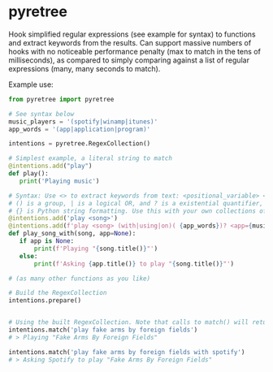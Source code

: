 # pyretree
 Hook simplified regular expressions (see example for syntax) to functions and extract keywords from the results. Can support massive numbers of hooks with no noticeable performance penalty (max to match in the tens of milliseconds), as compared to simply comparing against a list of regular expressions (many, many seconds to match).
 
Example use:
 ```python
from pyretree import pyretree

# See syntax below
music_players = '(spotify|winamp|itunes)'
app_words = '(app|application|program)'

intentions = pyretree.RegexCollection()

# Simplest example, a literal string to match
@intentions.add("play")
def play():
    print('Playing music')

# Syntax: Use <> to extract keywords from text: <positional_variable> <variable_must_match="">
# () is a group, | is a logical OR, and ? is a existential quantifier, just like in normal regular expressions.
# {} is Python string formatting. Use this with your own collections of commonly used words to cut down on repetition.
@intentions.add('play <song>')
@intentions.add(f'play <song> (with|using|on)( {app_words})? <app={music_players}>')
def play_song_with(song, app=None):
    if app is None:
        print(f'Playing "{song.title()}"')
    else:
        print(f'Asking {app.title()} to play "{song.title()}"')

# (as many other functions as you like)

# Build the RegexCollection
intentions.prepare()


# Using the built RegexCollection. Note that calls to match() will return whatever the hooked function returns.
intentions.match('play fake arms by foreign fields')
# > Playing "Fake Arms By Foreign Fields"

intentions.match('play fake arms by foreign fields with spotify')
# > Asking Spotify to play "Fake Arms By Foreign Fields"
```
